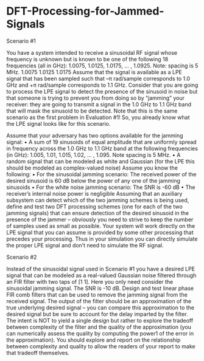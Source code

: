 # DFT-Processing-for-Jammed-Signals

Scenario #1

You have a system intended to receive a sinusoidal RF signal whose frequency is unknown but is known to be one of the following
18 frequencies (all in GHz): 1.0075, 1.0125, 1.0175, ... , 1.0925. Note: spacing is 5 MHz.
1.0075 1.0125 1.0175
Assume that the signal is available as a LPE signal that has been sampled such that –π
rad/sample corresponds to 1.0 GHz and +π rad/sample corresponds to 1.1 GHz.
Consider that you are going to process the LPE signal to detect the presence of the sinusoid in noise but that someone is 
trying to prevent you from doing so by “jamming” your receiver: they are going to transmit a signal in the 1.0 GHz to 1.1 GHz 
band that will mask the sinusoid to be detected.
Note that this is the same scenario as the first problem in Evaluation #1! So, you already know what the LPE signal looks like 
for this scenario.
      
Assume that your adversary has two options available for the jamming signal:
• A sum of 19 sinusoids of equal amplitude that are uniformly spread in frequency across the 1.0 GHz to 1.1 GHz band at the 
following frequencies (in GHz): 1.005, 1.01, 1.015,
1.02, ... , 1.095. Note spacing is 5 MHz.
• A random signal that can be modeled as white and Gaussian (for the LPE this should be modeled as complex-valued noise)
Assume you know the following:
• For the sinusoidal jamming scenario: The received power of the desired sinusoid is 60 dB
below the power of any one of the jamming sinusoids
• For the white noise jamming scenario: The SNR is -60 dB
• The receiver’s internal noise power is negligible
Assuming that an auxiliary subsystem can detect which of the two jamming schemes is being used, define and test two DFT processing schemes (one for each of the two jamming signals) that can ensure detection of the desired sinusoid in the presence of the jammer – obviously you need to strive to keep the number of samples used as small as possible. Your system will work directly on the LPE signal that you can assume is provided by some other processing that precedes your processing. Thus in your simulation you can directly simulate the proper LPE signal and don’t need to simulate the RF signal.

Scenario #2

Instead of the sinusoidal signal used in Scenario #1 you have a desired LPE signal that can be modeled as a real-valued 
Gaussian noise filtered through an FIR filter with two taps of [1 1]. Here you only need consider the sinusoidal jamming 
signal. The SNR is -10 dB. Design and test linear phase FIR comb filters that can be used to remove the jamming signal from 
the received signal. The output of the filter should be an approximation of the true underlying desired signal – you can 
compare this approximation to the desired signal but be sure to account for the delay imparted by the filter. 
The intent is NOT to yield a single design but rather to explore the tradeoff between complexity of the filter and the 
quality of the approximation (you can numerically assess the quality by computing the power1 of the error in the approximation). 
You should explore and report on the relationship between complexity and quality to allow the readers of your report to make 
that tradeoff themselves.
